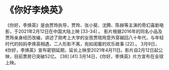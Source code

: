 # 《你好李焕英》

《你好，李焕英》是由贾玲执导，贾玲、张小斐、沈腾、陈赫等主演的奇幻喜剧电影，于2021年2月12日在中国大陆上映 [33-34]  。
影片根据2016年的同名小品及贾玲亲身经历改编，讲述了刚考上大学的女孩贾晓玲意外穿越回八十年代，与年轻时代的妈妈李焕英相遇，二人形影不离，宛如闺蜜的欢乐故事 [22]  。
3月9日，《你好，李焕英》宣布密钥延期，延长上映至2021年4月11日。影片自2月12日起公映，目前票房已突破52亿。 [38]  [41]  3月14日，《你好，李焕英》片方宣布在全球上映。
